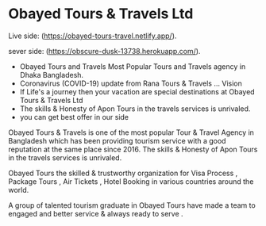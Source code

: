 # Obayed Tours & Travels Ltd

Live side: (https://obayed-tours-travel.netlify.app/).

sever side: (https://obscure-dusk-13738.herokuapp.com/).

- Obayed Tours and Travels Most Popular Tours and Travels agency in Dhaka Bangladesh.
- Coronavirus (COVID-19) update from Rana Tours & Travels ... Vision
- If Life's a journey then your vacation are special destinations at Obayed Tours & Travels Ltd
-  The skills & Honesty of Apon Tours in the travels services is unrivaled.
-  you can get best offer in our side

Obayed Tours & Travels is one of the most popular Tour  & Travel Agency in Bangladesh  which has been providing tourism service with a good reputation at the same place since 2016. The skills & Honesty of Apon Tours in the travels services is unrivaled.

Obayed Tours  the skilled &  trustworthy organization for Visa  Process ,  Package Tours , Air Tickets , Hotel Booking  in various countries around the world.

A group of talented tourism graduate in  Obayed Tours have made a team to engaged and  better service & always ready to serve .


